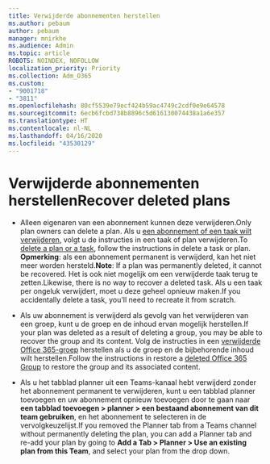 ```yaml
---
title: Verwijderde abonnementen herstellen
ms.author: pebaum
author: pebaum
manager: mnirkhe
ms.audience: Admin
ms.topic: article
ROBOTS: NOINDEX, NOFOLLOW
localization_priority: Priority
ms.collection: Adm_O365
ms.custom:
- "9001718"
- "3811"
ms.openlocfilehash: 80cf5539e79ecf424b59ac4749c2cdf0e9e64578
ms.sourcegitcommit: 6ecb6fcbd738b8896c5d616130074438a1a6e357
ms.translationtype: HT
ms.contentlocale: nl-NL
ms.lasthandoff: 04/16/2020
ms.locfileid: "43530129"
---
```

# <a name="recover-deleted-plans"></a><span data-ttu-id="36fb5-102">Verwijderde abonnementen herstellen</span><span class="sxs-lookup"><span data-stu-id="36fb5-102">Recover deleted plans</span></span>

- <span data-ttu-id="36fb5-103">Alleen eigenaren van een abonnement kunnen deze verwijderen.</span><span class="sxs-lookup"><span data-stu-id="36fb5-103">Only plan owners can delete a plan.</span></span> <span data-ttu-id="36fb5-104">Als u [een abonnement of een taak wilt verwijderen](https://support.microsoft.com/nl-NL/office/delete-a-task-or-plan-39e10e78-13f0-446d-94cd-9e562648497a.), volgt u de instructies in een taak of plan verwijderen.</span><span class="sxs-lookup"><span data-stu-id="36fb5-104">To [delete a plan or a task](https://support.microsoft.com/nl-NL/office/delete-a-task-or-plan-39e10e78-13f0-446d-94cd-9e562648497a.), follow the instructions in delete a task or plan.</span></span>  <span data-ttu-id="36fb5-105">**Opmerking**: als een abonnement permanent is verwijderd, kan het niet meer worden hersteld.</span><span class="sxs-lookup"><span data-stu-id="36fb5-105">**Note**: If a plan was permanently deleted, it cannot be recovered.</span></span> <span data-ttu-id="36fb5-106">Het is ook niet mogelijk om een verwijderde taak terug te zetten.</span><span class="sxs-lookup"><span data-stu-id="36fb5-106">Likewise, there is no way to recover a deleted task.</span></span> <span data-ttu-id="36fb5-107">Als u een taak per ongeluk verwijdert, moet u deze geheel opnieuw maken.</span><span class="sxs-lookup"><span data-stu-id="36fb5-107">If you accidentally delete a task, you'll need to recreate it from scratch.</span></span>

- <span data-ttu-id="36fb5-108">Als uw abonnement is verwijderd als gevolg van het verwijderen van een groep, kunt u de groep en de inhoud ervan mogelijk herstellen.</span><span class="sxs-lookup"><span data-stu-id="36fb5-108">If your plan was deleted as a result of deleting a group, you may be able to recover the group and its content.</span></span> <span data-ttu-id="36fb5-109">Volg de instructies in een [verwijderde Office 365-groep](https://docs.microsoft.com/microsoft-365/admin/create-groups/restore-deleted-group?view=o365-worldwide) herstellen als u de groep en de bijbehorende inhoud wilt herstellen.</span><span class="sxs-lookup"><span data-stu-id="36fb5-109">Follow the instructions in restore a [deleted Office 365 Group](https://docs.microsoft.com/microsoft-365/admin/create-groups/restore-deleted-group?view=o365-worldwide) to restore the group and its associated content.</span></span>

- <span data-ttu-id="36fb5-110">Als u het tabblad planner uit een Teams-kanaal hebt verwijderd zonder het abonnement permanent te verwijderen, kunt u een tabblad planner toevoegen en uw abonnement opnieuw toevoegen door te gaan naar **een tabblad toevoegen > planner > een bestaand abonnement van dit team gebruiken**, en het abonnement te selecteren in de vervolgkeuzelijst.</span><span class="sxs-lookup"><span data-stu-id="36fb5-110">If you removed the Planner tab from a Teams channel without permanently deleting the plan, you can add a Planner tab and re-add your plan by going to **Add a Tab > Planner > Use an existing plan from this Team**, and select your plan from the drop down.</span></span>
